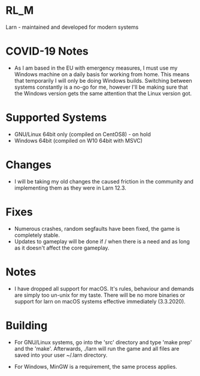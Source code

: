 # RL_M
Larn - maintained and developed for modern systems

# COVID-19 Notes

* As I am based in the EU with emergency measures, I must use my Windows machine on a daily basis for working from home.  This means that temporarily I will only be doing Windows builds.  Switching between systems constantly is a no-go for me, however I'll be making sure that the Windows version gets the same attention that the Linux version got.

# Supported Systems

* GNU/Linux 64bit only (compiled on CentOS8) - on hold
* Windows 64bit (compiled on W10 64bit with MSVC)

# Changes

* I will be taking my old changes the caused friction in the community and implementing them
  as they were in Larn 12.3.

# Fixes

* Numerous crashes, random segfaults have been fixed, the game is completely stable.
* Updates to gameplay will be done if / when there is a need and as long as it doesn't
  affect the core gameplay.

# Notes

* I have dropped all support for macOS.  It's rules, behaviour and demands are simply too un-unix for my taste.
There will be no more binaries or support for larn on macOS systems effective immediately (3.3.2020).

# Building

* For GNU/Linux systems, go into the 'src' directory and type 'make prep' and the 'make'.
Afterwards, ./larn will run the game and all files are saved into your user ~/.larn directory.

* For Windows, MinGW is a requirement, the same process applies.
